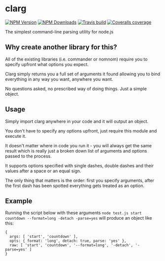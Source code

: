 # clarg

[![NPM Version][npm-img]][npm-url]
[![NPM Downloads][npm-dl-img]][npm-url]
[![Travis build][travis-img]][travis-url]
[![Coveralls coverage][coveralls-img]][coveralls-url]

[npm-url]: https://npmjs.org/package/clarg
[npm-img]: https://img.shields.io/npm/v/clarg.svg
[npm-dl-img]: https://img.shields.io/npm/dm/clarg.svg
[travis-img]: https://img.shields.io/travis/vot/clarg.svg
[travis-url]: https://travis-ci.org/vot/clarg
[coveralls-img]: https://img.shields.io/coveralls/vot/ffbinaries-node.svg
[coveralls-url]: https://coveralls.io/github/vot/ffbinaries-node


The simplest command-line parsing utility for node.js

## Why create another library for this?

All of the existing libraries (i.e. commander or nomnom) require you to specify
upfront what options you expect.

Clarg simply returns you a full set of arguments it found allowing you
to bind everything in any way you want, anywhere you want.

No questions asked, no prescribed way of doing things. Just a simple object.


## Usage

Simply import clarg anywhere in your code and it will output an object.

You don't have to specify any options upfront, just require this module
and execute it.

It doesn't matter where in code you run it - you will always get the same result
which is really just a broken down list of arguments and options passed to the process.

It supports options specified with single dashes, double dashes and their values
after a space or an equal sign.

The only thing that matters is the order: first you specify arguments, after
the first dash has been spotted everything gets treated as an option.

## Example

Running the script below with these arguments
`node test.js start countdown --format=long -detach -parse=yes`
will produce an object like this:

```
{
  args: [ 'start', 'countdown' ],
  opts: { format: 'long', detach: true, parse: 'yes' },
  raw: [ 'start', 'countdown', '--format=long', '-detach', '-parse=yes' ]
}
```
